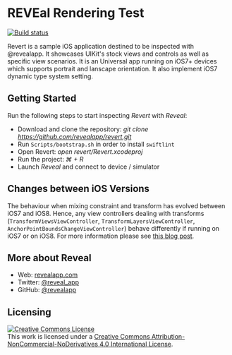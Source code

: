 # REVEal Rendering Test
[![Build status](https://badge.buildkite.com/808be6190e39e59f227d054db81a083b8a485e9de3fbeb02a6.svg)](https://buildkite.com/itty-bitty-apps/revert)

Revert is a sample iOS application destined to be inspected with @revealapp. It showcases UIKit's stock views and controls as well as specific view scenarios. It is an Universal app running on iOS7+ devices which supports portrait and lanscape orientation. It also implement iOS7 dynamic type system setting.

## Getting Started

Run the following steps to start inspecting _Revert_ with _Reveal_:

- Download and clone the repository: _git clone https://github.com/revealapp/revert.git_
- Run `Scripts/bootstrap.sh` in order to install `swiftlint`
- Open Revert: _open revert/Revert.xcodeproj_
- Run the project: _⌘ + R_
- Launch _Reveal_ and connect to device / simulator

## Changes between iOS Versions

The behaviour when mixing constraint and transform has evolved between iOS7 and iOS8. Hence, any view controllers dealing with transforms (`TransformViewsViewController`, `TransformLayersViewController`, `AnchorPointBoundsChangeViewController`) behave differently if running on iOS7 or on iOS8. For more information please see [this blog post](http://revealapp.com/blog/constraints-and-transforms.html).

## More about Reveal

- Web: [revealapp.com](https://www.revealapp.com)
- Twitter: [@reveal_app](https://twitter.com/reveal_app)
- GitHub: [@revealapp](https://github.com/revealapp)

## Licensing

<a rel="license" href="http://creativecommons.org/licenses/by-nc-nd/4.0/"><img alt="Creative Commons License" style="border-width:0" src="https://i.creativecommons.org/l/by-nc-nd/4.0/88x31.png" /></a><br />This work is licensed under a <a rel="license" href="http://creativecommons.org/licenses/by-nc-nd/4.0/">Creative Commons Attribution-NonCommercial-NoDerivatives 4.0 International License</a>.